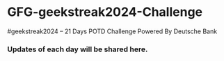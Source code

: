 # GFG-geekstreak2024-Challenge
#geekstreak2024 – 21 Days POTD Challenge Powered By Deutsche Bank

<h3>Updates of each day will be shared here.</h3>
